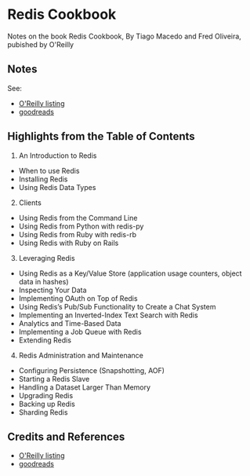 # Redis Cookbook

Notes on the book Redis Cookbook, By Tiago Macedo and Fred Oliveira, pubished by O'Reilly

## Notes

See:

* [O'Reilly listing](https://learning.oreilly.com/library/view/redis-cookbook/9781449311353/)
* [goodreads](https://www.goodreads.com/book/show/12481481-redis-cookbook)

## Highlights from the Table of Contents

1. An Introduction to Redis

* When to use Redis
* Installing Redis
* Using Redis Data Types

2. Clients

* Using Redis from the Command Line
* Using Redis from Python with redis-py
* Using Redis from Ruby with redis-rb
* Using Redis with Ruby on Rails

3. Leveraging Redis

* Using Redis as a Key/Value Store (application usage counters, object data in hashes)
* Inspecting Your Data
* Implementing OAuth on Top of Redis
* Using Redis’s Pub/Sub Functionality to Create a Chat System
* Implementing an Inverted-Index Text Search with Redis
* Analytics and Time-Based Data
* Implementing a Job Queue with Redis
* Extending Redis

4. Redis Administration and Maintenance

* Configuring Persistence (Snapshotting, AOF)
* Starting a Redis Slave
* Handling a Dataset Larger Than Memory
* Upgrading Redis
* Backing up Redis
* Sharding Redis


## Credits and References

* [O'Reilly listing](https://learning.oreilly.com/library/view/redis-cookbook/9781449311353/)
* [goodreads](https://www.goodreads.com/book/show/12481481-redis-cookbook)
